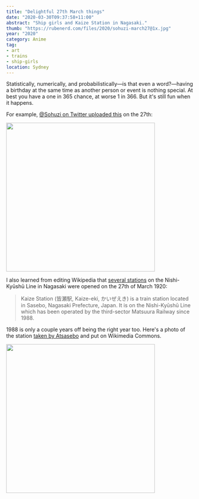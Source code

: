 ```yaml
---
title: "Delightful 27th March things"
date: "2020-03-30T09:37:58+11:00"
abstract: "Ship girls and Kaize Station in Nagasaki."
thumb: "https://rubenerd.com/files/2020/sohuzi-march27@1x.jpg"
year: "2020"
category: Anime
tag:
- art
- trains
- ship-girls
location: Sydney
---
```

Statistically, numerically, and probabilistically&mdash;is that even a word?&mdash;having a birthday at the same time as another person or event is nothing special. At best you have a one in 365 chance, at worse 1 in 366. But it's still fun when it happens.

For example, [@Sohuzi on Twitter uploaded this](https://twitter.com/Sohuzi/status/1243519359911419907) on the 27th:

<p><img src="https://rubenerd.com/files/2020/sohuzi-march27@1x.jpg" srcset="https://rubenerd.com/files/2020/sohuzi-march27@1x.jpg 1x, https://rubenerd.com/files/2020/sohuzi-march27@2x.jpg 2x" alt="" style="width:400px" /></p>

I also learned from editing Wikipedia that [several stations](https://en.wikipedia.org/wiki/Kaize_Station_(Nagasaki)) on the Nishi-Kyūshū Line in Nagasaki were opened on the 27th of March 1920:

> Kaize Station (皆瀬駅, Kaize-eki, かいぜえき) is a train station located in Sasebo, Nagasaki Prefecture, Japan. It is on the Nishi-Kyūshū Line which has been operated by the third-sector Matsuura Railway since 1988.

1988 is only a couple years off being the right year too. Here's a photo of the station [taken by Atsasebo](https://commons.wikimedia.org/wiki/File:Mr_kaize_station.jpg) and put on Wikimedia Commons.

<p><img src="https://rubenerd.com/files/2020/Mr_kaize_station@1x.jpg" srcset="https://rubenerd.com/files/2020/Mr_kaize_station@1x.jpg 1x, https://rubenerd.com/files/2020/Mr_kaize_station@2x.jpg 2x" alt="" style="width:400px" /></p>

